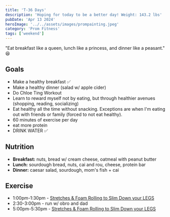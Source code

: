 ```yaml
---
title: 'T-36 Days'
description: 'Hoping for today to be a better day! Weight: 143.2 lbs'
pubDate: 'Apr 13 2024'
heroImage: '../../assets/images/prompainting.jpeg'
category: 'Prom Fitness'
tags: ['weekend']
---
```


"Eat breakfast like a queen, lunch like a princess, and dinner like a peasant." 😆

## Goals

- Make a healthy breakfast ✅
- Make a healthy dinner (salad w/ apple cider)
- Do Chloe Ting Workout
- Learn to reward myself not by eating, but through healthier avenues (shopping, reading, socializing)
- Eat healthy all the time without snacking. Exceptions are when I'm eating out with friends or family (forced to not eat healthy).
- 60 minutes of exercise per day
- eat more protein
- DRINK WATER ✅

## Nutrition

- **Breakfast:** nuts, bread w/ cream cheese, oatmeal with peanut butter
- **Lunch:** sourdough bread, nuts, cai and rou, cheese, protein bar
- **Dinner:** caesar salad, sourdough, mom's fish + cai

## Exercise

- 1:00pm-1:30pm - [Stretches & Foam Rolling to Slim Down your LEGS](https://www.youtube.com/watch?v=zF7LFDfKEGY)
- 2:30-3:00pm - run w/ obro and dad
- 5:00pm-5:30pm - [Stretches & Foam Rolling to Slim Down your LEGS](https://www.youtube.com/watch?v=zF7LFDfKEGY)
